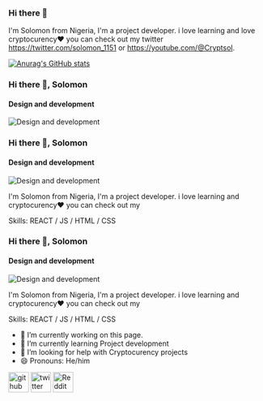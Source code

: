 ### Hi there 👋

I'm Solomon from Nigeria, I'm a project developer. i love learning and love cryptocurency❤️ you can check out my twitter https://twitter.com/solomon_1151 or https://youtube.com/@Cryptsol.

[![Anurag's GitHub stats](https://github-readme-stats.vercel.app/api?username=Soloib)](https://github.com/anuraghazra/github-readme-stats)

### Hi there 👋, Solomon
#### Design and development 
![Design and development ](https://twitter.com/solomon_1151)

### Hi there 👋, Solomon
#### Design and development 
![Design and development ](https://pbs.twimg.com/profile_images/1685756017223561216/cc47Dv-q.jpg)

I'm Solomon from Nigeria, I'm a project developer. i love learning and cryptocurency❤️ you can check out my

Skills:  REACT / JS / HTML / CSS

### Hi there 👋, Solomon
#### Design and development 
![Design and development ](https://pbs.twimg.com/profile_images/1685756017223561216/cc47Dv-q.jpg)

I'm Solomon from Nigeria, I'm a project developer. i love learning and cryptocurency❤️ you can check out my

Skills:  REACT / JS / HTML / CSS

- 🔭 I’m currently working on this page. 
- 🌱 I’m currently learning Project development  
- 🤔 I’m looking for help with  Cryptocurency projects 
- 😄 Pronouns: He/him 

[<img src='https://cdn.jsdelivr.net/npm/simple-icons@3.0.1/icons/github.svg' alt='github' height='40'>](https://github.com/Soloib)  [<img src='https://cdn.jsdelivr.net/npm/simple-icons@3.0.1/icons/twitter.svg' alt='twitter' height='40'>](https://twitter.com/@Solomon-1151)  [<img src='https://cdn.jsdelivr.net/npm/simple-icons@3.0.1/icons/reddit.svg' alt='Reddit' height='40'>](https://www.reddit.com/user/U/Soloib)  










